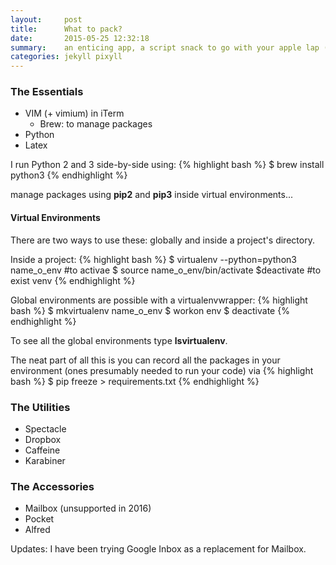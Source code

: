 ```yaml
---
layout:     post
title:      What to pack?
date:       2015-05-25 12:32:18
summary:    an enticing app, a script snack to go with your apple lap (top)...
categories: jekyll pixyll
---
```


### The Essentials
* VIM (+ vimium) in iTerm
    * Brew: to manage packages
* Python
* Latex 

I run Python 2 and 3 side-by-side using:
{% highlight bash %}
$ brew install python3
{% endhighlight %}

manage packages using **pip2** and **pip3** inside
virtual environments...

#### Virtual Environments

There are two ways to use these: globally
and inside a project's directory.

Inside a project: 
{% highlight bash %}
$ virtualenv --python=python3 name_o_env
#to activae
$ source name_o_env/bin/activate
$deactivate #to exist venv
{% endhighlight %}

Global environments are possible with a 
virtualenvwrapper:
{% highlight bash %}
$ mkvirtualenv name_o_env
$ workon env
$ deactivate
{% endhighlight %}

To see all the global environments type
**lsvirtualenv**.


The neat part of all this is you can record all the packages in your environment (ones presumably needed to run your code) via
{% highlight bash %}
$ pip freeze > requirements.txt
{% endhighlight %}

### The Utilities
* Spectacle
* Dropbox
* Caffeine 
* Karabiner

### The Accessories
* Mailbox (unsupported in 2016)
* Pocket
* Alfred

Updates: I have been trying Google Inbox as a replacement for Mailbox.

